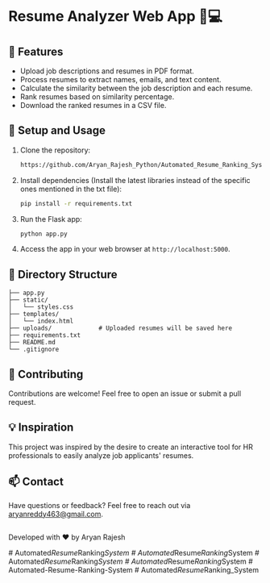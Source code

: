 # Resume Analyzer Web App :memo::computer:

## :rocket: Features

- Upload job descriptions and resumes in PDF format.
- Process resumes to extract names, emails, and text content.
- Calculate the similarity between the job description and each resume.
- Rank resumes based on similarity percentage.
- Download the ranked resumes in a CSV file.

## :wrench: Setup and Usage

1. Clone the repository:
   ```sh
   https://github.com/Aryan_Rajesh_Python/Automated_Resume_Ranking_System.git
   ```


2. Install dependencies (Install the latest libraries instead of the specific ones mentioned in the txt file):
   ```sh
   pip install -r requirements.txt
   ```

3. Run the Flask app:
   ```sh
   python app.py
   ```

5. Access the app in your web browser at `http://localhost:5000`.

## :file_folder: Directory Structure

```
├── app.py
├── static/
│   └── styles.css
├── templates/
│   └── index.html
├── uploads/             # Uploaded resumes will be saved here
├── requirements.txt
├── README.md
└── .gitignore
```


## :memo: Contributing

Contributions are welcome! Feel free to open an issue or submit a pull request.

## :bulb: Inspiration

This project was inspired by the desire to create an interactive tool for HR professionals to easily analyze job applicants' resumes.

## :mailbox: Contact

Have questions or feedback? Feel free to reach out via [aryanreddy463@gmail.com](mailto:aryanreddy463@gmail.com).

##
Developed with :heart: by Aryan Rajesh


#   A u t o m a t e d _ R e s u m e _ R a n k i n g _ S y s t e m  
 #   A u t o m a t e d _ R e s u m e _ R a n k i n g _ S y s t e m  
 #   A u t o m a t e d _ R e s u m e _ R a n k i n g _ S y s t e m  
 #   A u t o m a t e d _ R e s u m e _ R a n k i n g _ S y s t e m  
 #   A u t o m a t e d - R e s u m e - R a n k i n g - S y s t e m  
 #   A u t o m a t e d _ R e s u m e _ R a n k i n g _ S y s t e m  
 